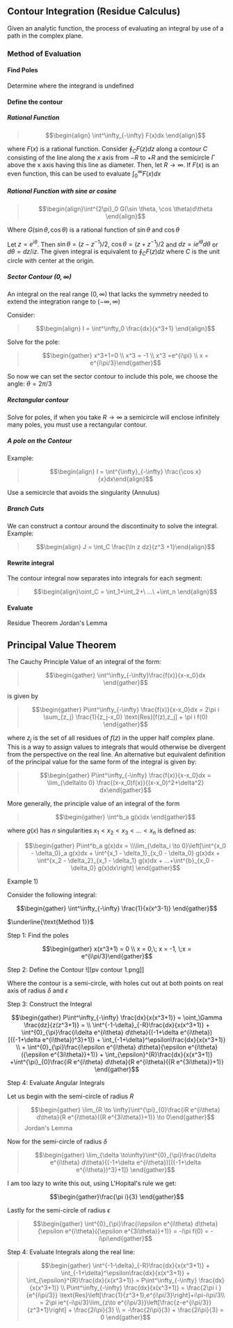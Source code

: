## Contour Integration (Residue Calculus)
Given an analytic function, the process of evaluating an integral by use of a path in the complex plane.

### Method of Evaluation 

#### Find Poles
Determine where the integrand is undefined
#### Define the contour

##### Rational Function 
>$$\begin{align} \int^\infty_{-\infty} F(x)dx \end{align}$$

where $F(x)$ is a rational function. 
Consider $\oint_C F(z)dz$ along a contour $C$ consisting of the line along the $x$ axis from $-R$ to $+R$ and the semicircle $\Gamma$ above the x axis having this line as diameter. Then, let $R \to \infty$. If $F(x)$ is an even function, this can be used to evaluate $\int^\infty_0 F(x)dx$

##### Rational Function with sine or cosine
>$$\begin{align}\int^{2\pi}_0 G(\sin \theta, \cos \theta)d\theta \end{align}$$

Where $G(\sin\theta, \cos\theta)$ is a rational function of $\sin \theta$ and $\cos \theta$

Let $z = e^{i\theta}$. Then $\sin \theta = (z -z^{-1})/2$, $\cos \theta = (z + z^{-1})/2$ and $dz = ie^{i\theta} d\theta$ or $d\theta = dz/iz$. The given integral is equivalent to $\oint_C F(z)dz$ where $C$ is the unit circle with center at the origin.


##### Sector Contour $(0, \infty)$
An integral on the real range $(0,\infty)$ that lacks the symmetry needed to extend the integration range to $(-\infty,\infty)$

Consider: 
>$$\begin{align} I = \int^\infty_0 \frac{dx}{x^3+1}  \end{align}$$

Solve for the pole:
>$$\begin{gather} x^3+1=0 \\ x^3 = -1 \\  x^3 =e^{i\pi} \\ x = e^{i\pi/3}\end{gather}$$

So now we can set the sector contour to include this pole, we choose the angle: $\theta = 2\pi/3$

##### Rectangular contour
Solve for poles, if when you take $R \to \infty$ a semicircle will enclose infinitely many poles, you must use a rectangular contour.

##### A pole on the Contour

Example: 
>$$\begin{align} I = \int^{\infty}_{-\infty} \frac{\cos x}{x}dx\end{align}$$

Use a semicircle that avoids the singularity (Annulus)

##### Branch Cuts

We can construct a contour around the discontinuity to solve the integral. Example:
>$$\begin{align} J = \int_C \frac{\ln z dz}{z^3 +1}\end{align}$$

####  Rewrite integral
The contour integral now separates into integrals for each segment:

>$$\begin{align}\oint_C = \int_1+\int_2+\ ...\ +\int_n \end{align}$$

####  Evaluate
Residue Theorem
Jordan's Lemma

##  Principal Value Theorem

The Cauchy Principle Value of an integral of the form:

>$$\begin{gather} \int^\infty_{-\infty}\frac{f(x)}{x-x_0}dx  \end{gather}$$

is given by
>$$\begin{gather} P\int^\infty_{-\infty} \frac{f(x)}{x-x_0}dx = 2\pi i \sum_{z_j} \frac{1}{z_j-x_0} \text{Res}[f(z),z_j] + \pi i f(0) \end{gather}$$

where $z_j$ is the set of all residues of $f(z)$ in the upper half complex plane. This is a way to assign values to integrals that would otherwise be divergent from the perspective on the real line. An alternative but equivalent definition of the principal value for the same form of the integral is given by:

>$$\begin{gather} P\int^\infty_{-\infty} \frac{f(x)}{x-x_0}dx = \lim_{\delta\to 0} \frac{(x-x_0)f(x)}{(x-x_0)^2+\delta^2} dx\end{gather}$$

More generally, the principle value of an integral of the form 
>$$\begin{gather} \int^b_a g(x)dx \end{gather}$$

where $g(x)$ has $n$ singularities $x_1 < x_2 < x_3 < ... < x_n$ is defined as:

>$$\begin{gather} P\int^b_a g(x)dx = \\\lim_{\delta_i \to 0}\left[\int^{x_0 - \delta_0}_a g(x)dx + \int^{x_1 - \delta_1}_{x_0 - \delta_0} g(x)dx + \int^{x_2 - \delta_2}_{x_1 - \delta_1} g(x)dx + ...+\int^{b}_{x_0 - \delta_0} g(x)dx\right] \end{gather}$$

Example 1)

Consider the following integral: 

$$\begin{gather} \int^\infty_{-\infty} \frac{1}{x(x^3-1)} \end{gather}$$

$\underline{\text{Method 1}}$

Step 1: Find the poles

$$\begin{gather} x(x^3+1) = 0 \\ x = 0,\; x = -1, \;x = e^{i\pi/3}\end{gather}$$

Step 2: Define the Contour
![[pv contour 1.png]]

Where the contour is a semi-circle, with holes cut out at both points on real axis of radius $\delta$ and $\epsilon$

Step 3: Construct the Integral

$$\begin{gather} P\int^\infty_{-\infty} \frac{dx}{x(x^3+1)} = \oint_\Gamma \frac{dz}{z(z^3+1)} = \\ \int^{-1-\delta}_{-R}\frac{dx}{x(x^3+1)} + \int^{0}_{\pi}\frac{i\delta e^{i\theta} d\theta}{(-1+\delta e^{i\theta})[({-1+\delta e^{i\theta})^3}+1]} + \int_{-1+\delta}^\epsilon\frac{dx}{x(x^3+1)} \\ + \int^{0}_{\pi}\frac{i\epsilon e^{i\theta} d\theta}{\epsilon e^{i\theta}({\epsilon e^{3i\theta}}+1)} + \int_{\epsilon}^{R}\frac{dx}{x(x^3+1)} +\int^{\pi}_{0}\frac{iR e^{i\theta} d\theta}{R e^{i\theta}({R e^{3i\theta}}+1)} \end{gather}$$

Step 4: Evaluate Angular Integrals

Let us begin with the semi-circle of radius $R$
>$$\begin{gather} \lim_{R \to \infty}\int^{\pi}_{0}\frac{iR e^{i\theta} d\theta}{R e^{i\theta}({R e^{3i\theta}}+1)} \to 0\end{gather}$$Jordan's Lemma

Now for the semi-circle of radius $\delta$

>$$\begin{gather} \lim_{\delta \to\infty}\int^{0}_{\pi}\frac{i\delta e^{i\theta} d\theta}{(-1+\delta e^{i\theta})[({-1+\delta e^{i\theta})^3}+1]} \end{gather}$$

I am too lazy to write this out, using L'Hopital's rule we get:

$$\begin{gather}\frac{\pi i}{3} \end{gather}$$

Lastly for the semi-circle of radius $\epsilon$
>$$\begin{gather} \int^{0}_{\pi}\frac{i\epsilon e^{i\theta} d\theta}{\epsilon e^{i\theta}({\epsilon e^{3i\theta}}+1)} = -i\pi f(0) = -i\pi\end{gather}$$

Step 4: Evaluate Integrals along the real line:

>$$\begin{gather} \int^{-1-\delta}_{-R}\frac{dx}{x(x^3+1)} +  \int_{-1+\delta}^\epsilon\frac{dx}{x(x^3+1)} + \int_{\epsilon}^{R}\frac{dx}{x(x^3+1)} = P\int^\infty_{-\infty} \frac{dx}{x(x^3+1)} \\ P\int^\infty_{-\infty} \frac{dx}{x(x^3+1)}  = \frac{2\pi i }{e^{i\pi/3}} \text{Res}\left[\frac{1}{z^3+1},e^{i\pi/3}\right]+i\pi-i\pi/3\\ = 2\pi ie^{-i\pi/3}\lim_{z\to e^{i\pi/3}}\left[\frac{z-e^{i\pi/3}}{z^3+1}\right] + \frac{2i\pi}{3} \\ = -\frac{2i\pi}{3} + \frac{2i\pi}{3} = 0 \end{gather}$$
